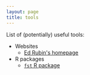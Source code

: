```yaml
---
layout: page
title: tools
---
```


List of (potentially) useful tools:

- Websites
    - [Ed Rubin's homepage](http://edrub.in)
- R packages
    - [`fst` R package](http://www.fstpackage.org)
